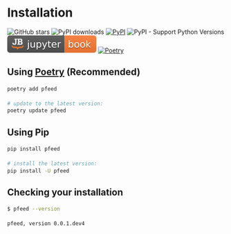 # Installation

![GitHub stars](https://img.shields.io/github/stars/PFund-Software-Ltd/pfeed?style=social)
![PyPI downloads](https://img.shields.io/pypi/dm/pfeed)
[![PyPI](https://img.shields.io/pypi/v/pfeed.svg)](https://pypi.org/project/pfeed)
![PyPI - Support Python Versions](https://img.shields.io/pypi/pyversions/pfeed)
[![Jupyter Book Badge](https://raw.githubusercontent.com/PFund-Software-Ltd/pfeed/main/docs/images/jupyterbook.svg)](https://jupyterbook.org)
[![Poetry](https://img.shields.io/endpoint?url=https://python-poetry.org/badge/v0.json)](https://python-poetry.org/)


## Using [Poetry](https://python-poetry.org) (Recommended)
```bash
poetry add pfeed

# update to the latest version:
poetry update pfeed
```


## Using Pip

```bash
pip install pfeed

# install the latest version:
pip install -U pfeed
```


## Checking your installation
```bash
$ pfeed --version

pfeed, version 0.0.1.dev4
```
